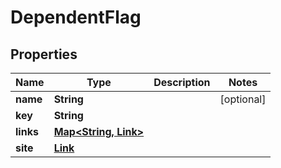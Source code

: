 

# DependentFlag


## Properties

| Name | Type | Description | Notes |
|------------ | ------------- | ------------- | -------------|
|**name** | **String** |  |  [optional] |
|**key** | **String** |  |  |
|**links** | [**Map&lt;String, Link&gt;**](Link.md) |  |  |
|**site** | [**Link**](Link.md) |  |  |



